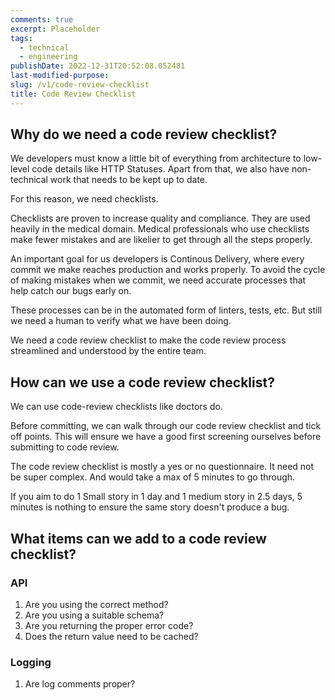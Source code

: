 ```yaml
---
comments: true
excerpt: Placeholder
tags:
  - technical
  - engineering
publishDate: 2022-12-31T20:52:08.052481
last-modified-purpose:
slug: /v1/code-review-checklist
title: Code Review Checklist
---
```


## Why do we need a code review checklist?

We developers must know a little bit of everything from architecture to low-level code details like HTTP Statuses. Apart from that, we also have non-technical work that needs to be kept up to date.

For this reason, we need checklists.

Checklists are proven to increase quality and compliance. They are used heavily in the medical domain. Medical professionals who use checklists make fewer mistakes and are likelier to get through all the steps properly.

An important goal for us developers is Continous Delivery, where every commit we make reaches production and works properly. To avoid the cycle of making mistakes when we commit, we need accurate processes that help catch our bugs early on.

These processes can be in the automated form of linters, tests, etc. But still we need a human to verify what we have been doing.

We need a code review checklist to make the code review process streamlined and understood by the entire team.

## How can we use a code review checklist?

We can use code-review checklists like doctors do.

Before committing, we can walk through our code review checklist and tick off points. This will ensure we have a good first screening ourselves before submitting to code review.

The code review checklist is mostly a yes or no questionnaire. It need not be super complex. And would take a max of 5 minutes to go through.

If you aim to do 1 Small story in 1 day and 1 medium story in 2.5 days, 5 minutes is nothing to ensure the same story doesn't produce a bug.

## What items can we add to a code review checklist?

### API

1. Are you using the correct method?
2. Are you using a suitable schema?
3. Are you returning the proper error code?
4. Does the return value need to be cached?

### Logging

1. Are log comments proper?
